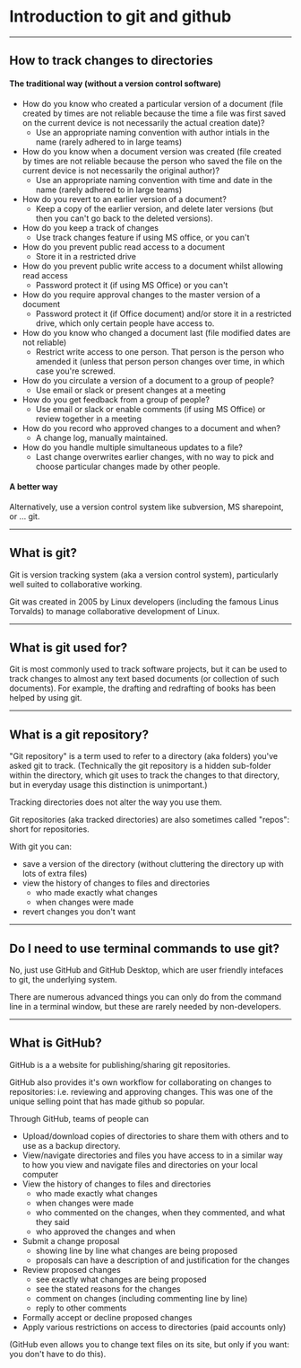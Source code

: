 # Introduction to git and github

*****

## How to track changes to directories

#### The traditional way (without a version control software)

  * How do you know who created a particular version of a document (file created by times are not reliable because the time a file was first saved on the   current device is not necessarily the actual creation date)?
    - Use an appropriate naming convention with author intials in the name (rarely adhered to in large teams)
  * How do you know when a document version was created (file created by times  are not reliable because the person who saved the file on the current device   is not necessarily the original author)?
    - Use an appropriate naming convention with time and date in the name (rarely adhered to in large teams)
  * How do you revert to an earlier version of a document?
    - Keep a copy of the earlier version, and delete later versions (but then  you can't go back to the deleted versions).
  * How do you keep a track of changes
    - Use track changes feature if using MS office, or you can't
  * How do you prevent public read access to a document
    - Store it in a restricted drive
  * How do you prevent public write access to a document whilst allowing read   access
    - Password protect it (if using MS Office) or you can't
  * How do you require approval changes to the master version of a document
    - Password protect it (if Office document) and/or store it in a restricted   drive, which only certain people have access to.
  * How do you know who changed a document last (file modified dates are not  reliable)
    - Restrict write access to one person. That person is the person who amended it (unless that person person changes over time, in which case you're screwed.
  * How do you circulate a version of a document to a group of people?
    - Use email or slack or present changes at a meeting
  * How do you get feedback from a group of people?
    - Use email or slack or enable comments (if using MS Office) or review together in a meeting
  * How do you record who approved changes to a document and when?
    - A change log, manually maintained.
  * How do you handle multiple simultaneous updates to a file?
    - Last change overwrites earlier changes, with no way to pick and choose particular changes made by other people.


#### A better way

Alternatively, use a version control system like subversion, MS sharepoint, or ... git.


*****

## What is git?

Git is version tracking system (aka a version control system), particularly well suited to collaborative working.

Git was created in 2005 by Linux developers (including the famous Linus Torvalds) to manage collaborative development of Linux.


*****

## What is git used for?

Git is most commonly used to track software projects, but it can be used to track changes to almost any text based documents (or collection of such documents). For example, the drafting and redrafting of books has been helped by using git.


*****

## What is a git repository?

"Git repository" is a term used to refer to a directory (aka folders) you've asked git to track. (Technically the git repository is a hidden sub-folder within the directory, which git uses to track the changes to that directory, but in everyday usage this distinction is unimportant.)

Tracking directories does not alter the way you use them.

Git repositories (aka tracked directories) are also sometimes called "repos": short for repositories.

With git you can:
  * save a version of the directory (without cluttering the directory up with lots of extra files)
  * view the history of changes to files and directories
    - who made exactly what changes
    - when changes were made
  * revert changes you don't want


*****

## Do I need to use terminal commands to use git?

No, just use GitHub and GitHub Desktop, which are user friendly intefaces to git, the underlying system.

There are numerous advanced things you can only do from the command line in a terminal window, but these are rarely needed by non-developers.


*****

## What is GitHub?

GitHub is a a website for publishing/sharing git repositories.

GitHub also provides it's own workflow for collaborating on changes to repositories: i.e. reviewing and approving changes. This was one of the unique selling point that has made github so popular.

Through GitHub, teams of people can
 * Upload/download copies of directories to share them with others and to use as a backup directory.
 * View/navigate directories and files you have access to in a similar way to how you view and navigate files and directories on your local computer
 * View the history of changes to files and directories
    - who made exactly what changes
    - when changes were made
    - who commented on the changes, when they commented, and what they said
    - who approved the changes and when
 * Submit a change proposal
    - showing line by line what changes are being proposed
    - proposals can have a description of and justification for the changes
 * Review proposed changes
    - see exactly what changes are being proposed
    - see the stated reasons for the changes
    - comment on changes (including commenting line by line)
    - reply to other comments
 * Formally accept or decline proposed changes
 * Apply various restrictions on access to directories (paid accounts only)

(GitHub even allows you to change text files on its site, but only if you want: you don't have to do this).


